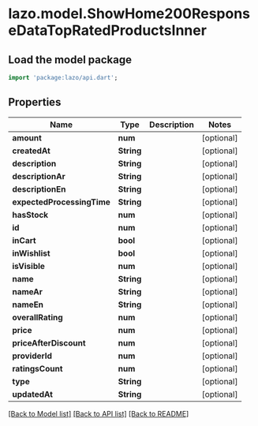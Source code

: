 # lazo.model.ShowHome200ResponseDataTopRatedProductsInner

## Load the model package
```dart
import 'package:lazo/api.dart';
```

## Properties
Name | Type | Description | Notes
------------ | ------------- | ------------- | -------------
**amount** | **num** |  | [optional] 
**createdAt** | **String** |  | [optional] 
**description** | **String** |  | [optional] 
**descriptionAr** | **String** |  | [optional] 
**descriptionEn** | **String** |  | [optional] 
**expectedProcessingTime** | **String** |  | [optional] 
**hasStock** | **num** |  | [optional] 
**id** | **num** |  | [optional] 
**inCart** | **bool** |  | [optional] 
**inWishlist** | **bool** |  | [optional] 
**isVisible** | **num** |  | [optional] 
**name** | **String** |  | [optional] 
**nameAr** | **String** |  | [optional] 
**nameEn** | **String** |  | [optional] 
**overallRating** | **num** |  | [optional] 
**price** | **num** |  | [optional] 
**priceAfterDiscount** | **num** |  | [optional] 
**providerId** | **num** |  | [optional] 
**ratingsCount** | **num** |  | [optional] 
**type** | **String** |  | [optional] 
**updatedAt** | **String** |  | [optional] 

[[Back to Model list]](../README.md#documentation-for-models) [[Back to API list]](../README.md#documentation-for-api-endpoints) [[Back to README]](../README.md)


